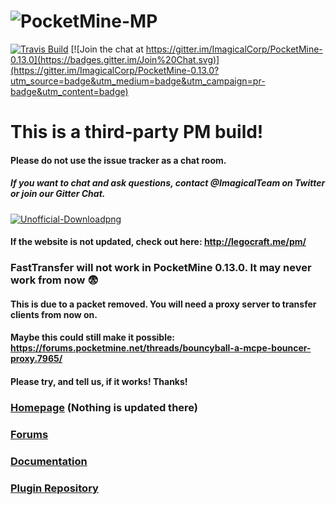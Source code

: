 # ![PocketMine-MP](http://cdn.pocketmine.net/img/PocketMine-MP-h.png)

[![Travis Build](https://travis-ci.org/ImagicalCorp/PocketMine-0.13.0.svg)](https://travis-ci.org/ImagicalCorp/PocketMine-0.13.0)
[![Join the chat at https://gitter.im/ImagicalCorp/PocketMine-0.13.0](https://badges.gitter.im/Join%20Chat.svg)](https://gitter.im/ImagicalCorp/PocketMine-0.13.0?utm_source=badge&utm_medium=badge&utm_campaign=pr-badge&utm_content=badge)

# This is a third-party PM build! 

#### Please do not use the issue tracker as a chat room.
##### If you want to chat and ask questions, contact @ImagicalTeam on Twitter or join our Gitter Chat.

<a href="http://pocketmine.minedox.com">![Unofficial-Downloadpng](http://s11.postimg.org/j4n7loxi9/Untitled_3.png)</a>
#### If the website is not updated, check out here: http://legocraft.me/pm/

### FastTransfer will not work in PocketMine 0.13.0. It may never work from now :fearful:
#### This is due to a packet removed. You will need a proxy server to transfer clients from now on.
#### Maybe this could still make it possible: https://forums.pocketmine.net/threads/bouncyball-a-mcpe-bouncer-proxy.7965/
#### Please try, and tell us, if it works! Thanks!

### [Homepage](http://www.pocketmine.net/) (Nothing is updated there)

### [Forums](http://forums.pocketmine.net/)

### [Documentation](http://pocketmine-mp.readthedocs.org/)

### [Plugin Repository](http://plugins.pocketmine.net/)
